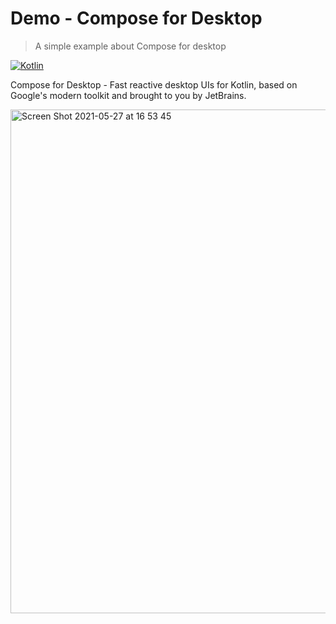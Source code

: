 # Demo - Compose for Desktop

> A simple example about Compose for desktop

[![Kotlin](https://img.shields.io/badge/Kotlin-1.5.0-blueviolet.svg)](https://kotlinlang.org)

Compose for Desktop - Fast reactive desktop UIs for Kotlin, based on Google's modern toolkit and brought to you by JetBrains.

<img width="806" alt="Screen Shot 2021-05-27 at 16 53 45" src="https://user-images.githubusercontent.com/661231/119916157-9cca4c80-bf29-11eb-874b-f7b0daeb954e.png">
